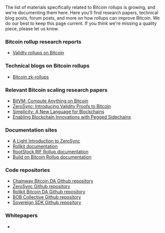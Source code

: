 The list of materials specifically related to Bitcoin rollups is growing, and we're documenting them here. Here you'll find research papers, technical blog posts, forum posts, and more on how rollups can improve Bitcoin. We do our best to keep this page current. If you think we're missing a quality piece, please let us know.

### Bitcoin rollup research reports

- [Validty rollups on Bitcoin](https://bitcoinrollups.org/)

### Technical blogs on Bitcoin rollups

- [Bitcoin zk-rollups](https://tr3y.io/articles/crypto/bitcoin-zk-rollups.html)

### Relevant Bitcoin scaling research papers

- [BitVM: Compute Anything on Bitcoin](https://bitvm.org/bitvm.pdf)
- [ZeroSync: Introducing Validity Proofs to Bitcoin](https://zerosync.org/zerosync.pdf)
- [Simplicity: A New Language for Blockchains](https://blockstream.com/simplicity.pdf)
- [Enabling Blockchain Innovations with Pegged Sidechains](https://blockstream.com/sidechains.pdf)

### Documentation sites

- [A Light Introduction to ZeroSync](https://geometry.xyz/notebook/A-light-introduction-to-ZeroSync)
- [Rollkit documentation](https://rollkit.dev/learn/overview)
- [RootStock RIF Rollup documentation](https://dev.rootstock.io/rif/rollup/)
- [Build on Bitcoin Rollup documentation](https://docs.gobob.xyz/)

### Code repositories

- [Chainway Bitcoin DA Github repository](https://github.com/chainwayxyz/bitcoin-da)
- [ZeroSync Github repository](https://github.com/zerosync)
- [Rollkit Bitcoin DA Github repository](https://github.com/rollkit/bitcoin-da)
- [BOB Collective Github repository](https://github.com/bob-collective/bob)
- [Sovereign SDK Github repository](https://github.com/Sovereign-Labs/sovereign-sdk)

### Whitepapers

- 
